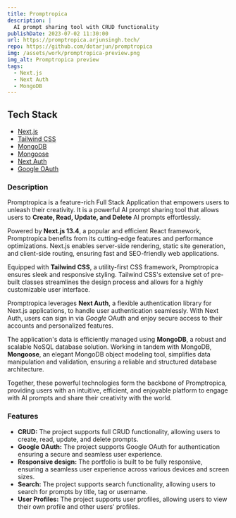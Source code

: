 ```yaml
---
title: Promptropica
description: |
  AI prompt sharing tool with CRUD functionality
publishDate: 2023-07-02 11:30:00
url: https://promptropica.arjunsingh.tech/
repo: https://github.com/dotarjun/promptropica
img: /assets/work/promptropica-preview.png
img_alt: Promptropica preview
tags:
  - Next.js
  - Next Auth
  - MongoDB
---
```


## Tech Stack

- <a href="https://nextjs.org/" target="_blank">Next.js</a>
- <a href="https://tailwindcss.com" target="_blank">Tailwind CSS</a>
- <a href="https://www.mongodb.com/" target="_blank">MongoDB</a>
- <a href="https://mongoosejs.com/" target="_blank">Mongoose</a>
- <a href="https://next-auth.js.org/" target="_blank">Next Auth</a>
- <a href="https://developers.google.com/identity/protocols/oauth2" target="_blank">Google OAuth</a>

### Description

Promptropica is a feature-rich Full Stack Application that empowers users to unleash their creativity. It is a powerful AI prompt sharing tool that allows users to **Create, Read, Update, and Delete** AI prompts effortlessly.

Powered by **Next.js 13.4**, a popular and efficient React framework, Promptropica benefits from its cutting-edge features and performance optimizations. Next.js enables server-side rendering, static site generation, and client-side routing, ensuring fast and SEO-friendly web applications.

Equipped with **Tailwind CSS**, a utility-first CSS framework, Promptropica ensures sleek and responsive styling. Tailwind CSS's extensive set of pre-built classes streamlines the design process and allows for a highly customizable user interface.

Promptropica leverages **Next Auth**, a flexible authentication library for Next.js applications, to handle user authentication seamlessly. With Next Auth, users can sign in via _Google_ OAuth and enjoy secure access to their accounts and personalized features.

The application's data is efficiently managed using **MongoDB**, a robust and scalable NoSQL database solution. Working in tandem with MongoDB, **Mongoose**, an elegant MongoDB object modeling tool, simplifies data manipulation and validation, ensuring a reliable and structured database architecture.

Together, these powerful technologies form the backbone of Promptropica, providing users with an intuitive, efficient, and enjoyable platform to engage with AI prompts and share their creativity with the world.

### Features

- **CRUD:** The project supports full CRUD functionality, allowing users to create, read, update, and delete prompts.
- **Google OAuth:** The project supports Google OAuth for authentication ensuring a secure and seamless user experience.
- **Responsive design:** The portfolio is built to be fully responsive, ensuring a seamless user experience across various devices and screen sizes.
- **Search:** The project supports search functionality, allowing users to search for prompts by title, tag or username.
- **User Profiles:** The project supports user profiles, allowing users to view their own profile and other users' profiles.
